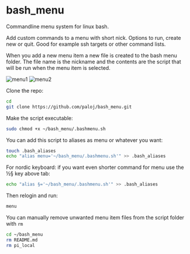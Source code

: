 # bash_menu
Commandline menu system for linux bash.

Add custom commands to a menu with short nick. Options to run, create new or quit. Good for example ssh targets or other command lists.

When you add a new menu item a new file is created to the bash menu folder. The file name is the nickname and the contents are the script that will be run when the menu item is selected.

![menu1](https://user-images.githubusercontent.com/73587747/142691557-5edf422c-623c-4919-803f-b88ecedd989b.png)
![menu2](https://user-images.githubusercontent.com/73587747/142691571-1540b87a-21a5-4407-9e06-ef7b32cb8068.png)

Clone the repo:
```bash
cd
git clone https://github.com/paloj/bash_menu.git
```

Make the script executable:
```bash
sudo chmod +x ~/bash_menu/.bashmenu.sh
```

You can add this script to aliases as menu or whatever you want:
```bash
touch .bash_aliases
echo "alias menu='~/bash_menu/.bashmenu.sh'" >> .bash_aliases
```
For nordic keyboard: if you want even shorter command for menu use the ½§ key above tab:
```bash
echo "alias §='~/bash_menu/.bashmenu.sh'" >> .bash_aliases
```

Then relogin and run:
```bash
menu
```

You can manually remove unwanted menu item files from the script folder with <code>rm</code>
```bash
cd ~/bash_menu
rm README.md
rm pi_local
```
